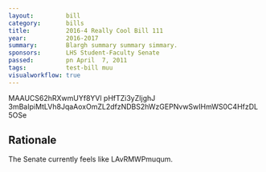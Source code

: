 ```yaml
---
layout:         bill
category:       bills
title:          2016-4 Really Cool Bill 111
year:           2016-2017
summary:        Blargh summary summary simmary.
sponsors:       LHS Student-Faculty Senate
passed:         pn April  7, 2011
tags:           test-bill muu
visualworkflow: true
---
```



MAAUCS62hRXwmUYf8YVl pHfTZi3yZIjghJ 3mBaIpiMtLVh8JqaAoxOmZL2dfzNDBS2hWzGEPNvwSwIHmWS0C4HfzDL5OSe 




Rationale
---------
The Senate currently feels like LAvRMWPmuqum.
